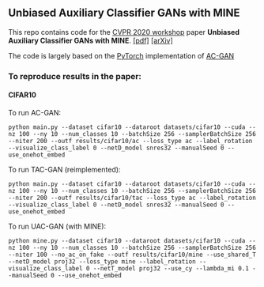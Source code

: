 ## Unbiased Auxiliary Classifier GANs with MINE
This repo contains code for the [CVPR 2020 workshop](https://adv-workshop-2020.github.io) paper **Unbiased Auxiliary Classifier GANs with MINE**. [[pdf]](https://github.com/adv-workshop-2020/adv-workshop-2020.github.io/blob/master/short_papers/74.pdf) [[arXiv]](https://arxiv.org/pdf/2006.07567.pdf)

The code is largely based on the [PyTorch](https://pytorch.org/) implementation of [AC-GAN](https://github.com/clvrai/ACGAN-PyTorch)

### To reproduce results in the paper:
#### CIFAR10
To run AC-GAN:
```
python main.py --dataset cifar10 --dataroot datasets/cifar10 --cuda --nz 100 --ny 10 --num_classes 10 --batchSize 256 --samplerBatchSize 256 --niter 200 --outf results/cifar10/ac --loss_type ac --label_rotation --visualize_class_label 0 --netD_model snres32 --manualSeed 0 --use_onehot_embed
```

To run TAC-GAN (reimplemented):
```
python main.py --dataset cifar10 --dataroot datasets/cifar10 --cuda --nz 100 --ny 10 --num_classes 10 --batchSize 256 --samplerBatchSize 256 --niter 200 --outf results/cifar10/tac --loss_type ac --label_rotation --visualize_class_label 0 --netD_model snres32 --manualSeed 0 --use_onehot_embed
```

To run UAC-GAN (with MINE):
```
python mine.py --dataset cifar10 --dataroot datasets/cifar10 --cuda --nz 100 --ny 10 --num_classes 10 --batchSize 256 --samplerBatchSize 256 --niter 100 --no_ac_on_fake --outf results/cifar10/mine --use_shared_T --netD_model proj32 --loss_type mine --label_rotation --visualize_class_label 0 --netT_model proj32 --use_cy --lambda_mi 0.1 --manualSeed 0 --use_onehot_embed
```
